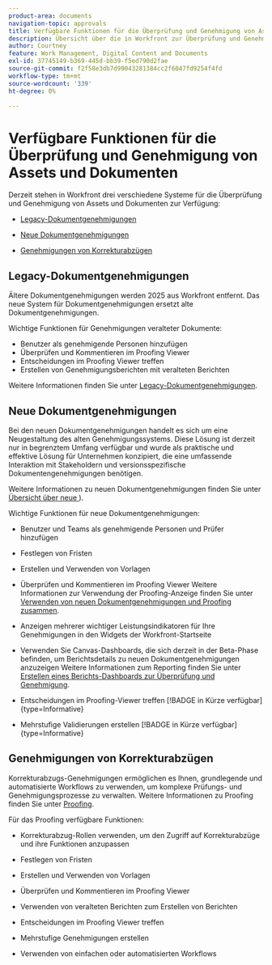 ```yaml
---
product-area: documents
navigation-topic: approvals
title: Verfügbare Funktionen für die Überprüfung und Genehmigung von Assets und Dokumenten
description: Übersicht über die in Workfront zur Überprüfung und Genehmigung verfügbaren Systeme.
author: Courtney
feature: Work Management, Digital Content and Documents
exl-id: 37745149-b369-445d-bb39-f5ed790d2fae
source-git-commit: f2f58e3db7d99043281384cc2f6047fd9254f4fd
workflow-type: tm+mt
source-wordcount: '339'
ht-degree: 0%

---
```


# Verfügbare Funktionen für die Überprüfung und Genehmigung von Assets und Dokumenten

Derzeit stehen in Workfront drei verschiedene Systeme für die Überprüfung und Genehmigung von Assets und Dokumenten zur Verfügung:

* [Legacy-Dokumentgenehmigungen](#legacy-document-approvals)

* [Neue Dokumentgenehmigungen](#new-document-approvals)

* [Genehmigungen von Korrekturabzügen](#proof-approvals)

## Legacy-Dokumentgenehmigungen

Ältere Dokumentgenehmigungen werden 2025 aus Workfront entfernt. Das neue System für Dokumentgenehmigungen ersetzt alte Dokumentgenehmigungen.

Wichtige Funktionen für Genehmigungen veralteter Dokumente:

* Benutzer als genehmigende Personen hinzufügen
* Überprüfen und Kommentieren im Proofing Viewer
* Entscheidungen im Proofing Viewer treffen
* Erstellen von Genehmigungsberichten mit veralteten Berichten

Weitere Informationen finden Sie unter [Legacy-Dokumentgenehmigungen](/help/quicksilver/review-and-approve-work/manage-approvals/approval-process-in-workfront.md#document-approval-processes).

## Neue Dokumentgenehmigungen

Bei den neuen Dokumentgenehmigungen handelt es sich um eine Neugestaltung des alten Genehmigungssystems. Diese Lösung ist derzeit nur in begrenztem Umfang verfügbar und wurde als praktische und effektive Lösung für Unternehmen konzipiert, die eine umfassende Interaktion mit Stakeholdern und versionsspezifische Dokumentengenehmigungen benötigen.

Weitere Informationen zu neuen Dokumentgenehmigungen finden Sie unter [Übersicht über neue ](/help/quicksilver/review-and-approve-work/document-reviews-and-approvals/document-approvals-overview.md)).

Wichtige Funktionen für neue Dokumentgenehmigungen:

* Benutzer und Teams als genehmigende Personen und Prüfer hinzufügen

* Festlegen von Fristen

* Erstellen und Verwenden von Vorlagen

* Überprüfen und Kommentieren im Proofing Viewer
Weitere Informationen zur Verwendung der Proofing-Anzeige finden Sie unter [Verwenden von neuen Dokumentgenehmigungen und Proofing zusammen](/help/quicksilver/review-and-approve-work/document-reviews-and-approvals/doc-approvals-and-proofing.md).

* Anzeigen mehrerer wichtiger Leistungsindikatoren für Ihre Genehmigungen in den Widgets der Workfront-Startseite

* Verwenden Sie Canvas-Dashboards, die sich derzeit in der Beta-Phase befinden, um Berichtsdetails zu neuen Dokumentgenehmigungen anzuzeigen
Weitere Informationen zum Reporting finden Sie unter [Erstellen eines Berichts-Dashboards zur Überprüfung und Genehmigung](/help/quicksilver/review-and-approve-work/document-reviews-and-approvals/create-review-and-approval-dashboard.md).

* Entscheidungen im Proofing-Viewer treffen [!BADGE in Kürze verfügbar]{type=Informative}

* Mehrstufige Validierungen erstellen [!BADGE in Kürze verfügbar]{type=Informative}


## Genehmigungen von Korrekturabzügen

Korrekturabzugs-Genehmigungen ermöglichen es Ihnen, grundlegende und automatisierte Workflows zu verwenden, um komplexe Prüfungs- und Genehmigungsprozesse zu verwalten. Weitere Informationen zu Proofing finden Sie unter [Proofing](/help/quicksilver/review-and-approve-work/proofing/proofing-overview/proofing-basics.md).

Für das Proofing verfügbare Funktionen:

* Korrekturabzug-Rollen verwenden, um den Zugriff auf Korrekturabzüge und ihre Funktionen anzupassen

* Festlegen von Fristen

* Erstellen und Verwenden von Vorlagen

* Überprüfen und Kommentieren im Proofing Viewer

* Verwenden von veralteten Berichten zum Erstellen von Berichten

* Entscheidungen im Proofing Viewer treffen

* Mehrstufige Genehmigungen erstellen

* Verwenden von einfachen oder automatisierten Workflows

<!--
## Upcoming deprecations
-->